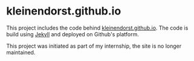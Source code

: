 # kleinendorst.github.io
This project includes the code behind [kleinendorst.github.io](https://kleinendorst.github.io). The code is build using [Jekyll](https://jekyllrb.com/)
and deployed on Github's platform. 

This project was initiated as part of my internship, the site is no longer maintained.
